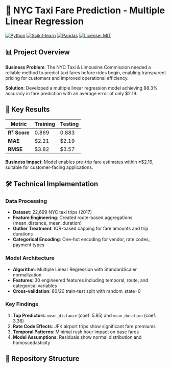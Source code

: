 # 🚕 NYC Taxi Fare Prediction - Multiple Linear Regression

[![Python](https://img.shields.io/badge/Python-3.8+-blue.svg)](https://www.python.org/)
[![Scikit-learn](https://img.shields.io/badge/Scikit--learn-1.0+-orange.svg)](https://scikit-learn.org/)
[![Pandas](https://img.shields.io/badge/Pandas-1.3+-green.svg)](https://pandas.pydata.org/)
[![License: MIT](https://img.shields.io/badge/License-MIT-yellow.svg)](https://opensource.org/licenses/MIT)

## 📊 Project Overview

**Business Problem**: The NYC Taxi & Limousine Commission needed a reliable method to predict taxi fares before rides begin, enabling transparent pricing for customers and improved operational efficiency.

**Solution**: Developed a multiple linear regression model achieving 88.3% accuracy in fare prediction with an average error of only $2.19.

## 🎯 Key Results

| Metric | Training | Testing |
|--------|----------|---------|
| **R² Score** | 0.869 | 0.883 |
| **MAE** | $2.21 | $2.19 |
| **RMSE** | $3.82 | $3.57 |

**Business Impact**: Model enables pre-trip fare estimates within ±$2.19, suitable for customer-facing applications.

## 🛠️ Technical Implementation

### Data Processing
- **Dataset**: 22,699 NYC taxi trips (2017)
- **Feature Engineering**: Created route-based aggregations (mean_distance, mean_duration)
- **Outlier Treatment**: IQR-based capping for fare amounts and trip durations
- **Categorical Encoding**: One-hot encoding for vendor, rate codes, payment types

### Model Architecture
- **Algorithm**: Multiple Linear Regression with StandardScaler normalization
- **Features**: 30 engineered features including temporal, route, and categorical variables
- **Cross-validation**: 80/20 train-test split with random_state=0

### Key Findings
1. **Top Predictors**: `mean_distance` (coef: 5.85) and `mean_duration` (coef: 3.36)
2. **Rate Code Effects**: JFK airport trips show significant fare premiums
3. **Temporal Patterns**: Minimal rush hour impact on base fares
4. **Model Assumptions**: Residuals show normal distribution and homoscedasticity

## 📁 Repository Structure

